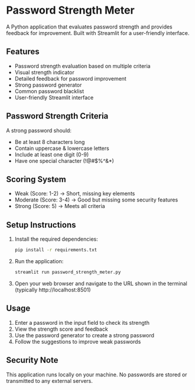 # Password Strength Meter

A Python application that evaluates password strength and provides feedback for improvement. Built with Streamlit for a user-friendly interface.

## Features

- Password strength evaluation based on multiple criteria
- Visual strength indicator
- Detailed feedback for password improvement
- Strong password generator
- Common password blacklist
- User-friendly Streamlit interface

## Password Strength Criteria

A strong password should:
- Be at least 8 characters long
- Contain uppercase & lowercase letters
- Include at least one digit (0-9)
- Have one special character (!@#$%^&*)

## Scoring System

- Weak (Score: 1-2) → Short, missing key elements
- Moderate (Score: 3-4) → Good but missing some security features
- Strong (Score: 5) → Meets all criteria

## Setup Instructions

1. Install the required dependencies:
   ```bash
   pip install -r requirements.txt
   ```

2. Run the application:
   ```bash
   streamlit run password_strength_meter.py
   ```

3. Open your web browser and navigate to the URL shown in the terminal (typically http://localhost:8501)

## Usage

1. Enter a password in the input field to check its strength
2. View the strength score and feedback
3. Use the password generator to create a strong password
4. Follow the suggestions to improve weak passwords

## Security Note

This application runs locally on your machine. No passwords are stored or transmitted to any external servers. 